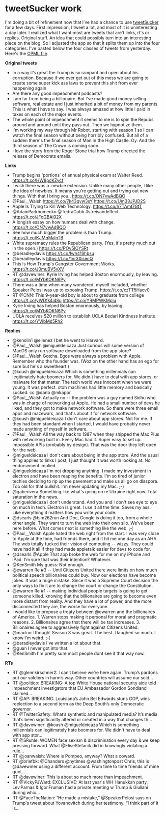 # tweetSucker work
I'm doing a bit of refinement now that I've had a chance to use <a href="http://scripting.com/2019/11/12.html#a170248">tweetSucker</a> for a few days. First impression, I tweet a lot, and most of it is uninteresting a day later. I realized what I want most are tweets that are't links, rt's or replies. Original stuff. An idea that could possibly turn into an interesting piece on the blog. So I adjusted the app so that it splits them up into the four categories. I've pasted below the four classes of tweets from yesterday. Here's the <a href="http://scripting.com/2019/11/17/tweets.opml">OPML file</a>.

<b>Original tweets</b>
* In a way it’s great the Trump is so rampant and open about his corruption. Because if we ever get out of this mess we are going to create some super kick ass laws to prevent this shit from ever happening again.
* Are there any good impeachment podcasts?
* I am far from being a billionaire. But I've made good money selling software, real estate and I just inherited a bit of money from my parents.  This is what I have to say.  I was always amazed at how little I paid in taxes on each of the major events.
* The whole point of impeachment it seems to me is to spin the Repubs around and around until they pass out. Then we hypnotize them.
* I'm working my way through Mr Robot, starting with season 1 so I can watch the final season without being horribly confused.   But all of a sudden there's the final season of Man in the High Castle. Oy.   And the third season of The Crown is coming soon.
* I love the story from the Roger Stone trial how Trump directed the release of Democrats emails.

<b>Links</b>
* Trump begins 'portions' of annual physical exam at Walter Reed. https://t.co/HW8pcKZycf
* I wish there was a .newbie extension.   Unlike many other people, I like the idea of newbies.   It means you're getting out and trying out new things.   With that I bring you..  https://t.co/ON7vwAdBQO
* @Paul__Walsh https://t.co/7k43qvw3sY https://t.co/Um38JPJD2S
* Apple Is Trying to Kill Web Technology. https://t.co/h7TAmt7GtT
* @AdamParkhomenko @TedraCobb #streisandeffect.   https://t.co/JFoGBAi02X
* A longish essay on how humans deal with change.  https://t.co/ON7vwAdBQO
* See how much bigger the problem is than Trump. https://t.co/KJMqMalnTB
* White supremacy rules the Republican party. (Yes, it's pretty much out in the open.) https://t.co/POv5IOYSRt
* @beradleydavis https://t.co/lwh41Shbsu
* @beradleydavis https://t.co/1nr3XisecQ
* This Is How Trump's Gangster Government Works. https://t.co/J0muBV5vXV
* RT @davewiner: Kyrie Irving has helped Boston enormously, by leaving. https://t.co/MYbKOKN6Py
* There was a time when many wondered, myself included, whether Speaker Pelosi was up to exposing Trump. https://t.co/xzTT5Haov0
* RT @CNN: This 9-year-old boy is about to graduate from college https://t.co/yWDfk4i48u https://t.co/YRMPWKMpIu
* Kyrie Irving has helped Boston enormously, by leaving. https://t.co/MYbKOKN6Py
* UCLA receives $20 million to establish UCLA Bedari Kindness Institute. https://t.co/YVibMd5Rh2

<b>Replies</b>
* @kenolin1 @eilenez I bet he went to Harvard.
* @Paul__Walsh @migueldeicaza Just curious will some version of MacOS only run software downloaded from the app store?
* @Paul__Walsh Gotcha. Egos were always a problem with Apple. Remember who the founder was. (Woz on the other hand has an ego for sure but he's a sweetheart.)
* @koush @migueldeicaza Which is something millennials can legitimately hate boomers for. We didn't have to deal with app stores, or malware for that matter. The tech world was innocent when we were young. It was perfect. otoh machines had little memory and basically sucked. cc @danb @mkapor
* @Paul__Walsh Actually no -- the problem was a guy named Sidhu who was in charge of networking at Apple. He had a small number of devs he liked, and they got to make network software. So there were three email apps and mazewars, and that's about it for network software.
* @koush @migueldeicaza I don't care about app stores. Not for me. If they had been standard when I started, I would have probably never made anything of myself in software.
* @Paul__Walsh All the way back to 1987 when they shipped the Mac Plus with networking built in. Every Mac had it. Super easy to set up. Impossible APIs (probably by design). That was the door they left open for the web.
* @migueldeicaza I don't care about being in the app store. And the usual thing applies to links I post, I just thought it was worth looking at. No endorsement implied.
* @migueldeicaza I'm not dropping anything. I made my investment in electron and have been reaping the benefits. I'm so tired of junior techies deciding to rip up the pavement and make us all go on diaspora. Too old for that bullshit. I'm never updating my Mac. ;-)
* @gaberivera Something like what's going on re Ukraine right now. Total saturation in the news.
* @migueldeicaza I don't understand. And you and I don't see eye to eye on much in tech. Electron is great. I use it all the time. Saves my ass. Like everything it matters how you write your code.
* @dsearls @bjm262run And Doc, Google is doing it too, from a whole other angle.  They want to turn the web into their own silo.  We've been here before. What comes next is something like the web. ;-)
* @Paul__Walsh Apple hated the web right from the start. I was very close to Apple at the time,  had friends there, and it hit me one day as an AHA. The web totally fucked their vision of computing -- wizzy. They could have had it all if they had made appletalk easier for devs to code for.
* @dsearls @Apple That app broke the web for me on my iPhone and iPad. I'm sure that was their intention? Whatever.
* @KenSmith My guess: Not enough.
* @ewarren Re #3 -- Until Citizens United there were limits on how much political speech billionaires could buy. Now our elections have become jokes. It was a huge mistake. Since it was a Supreme Court decision the only ways to fix it are to change the court or change the Constitution.
* @ewarren Re #1 -- making individual people targets is going to get someone killed. knowing that the billionaires are going to become even more distant from reality. And they have a lot of power, and the more disconnected they are, the worse for everyone.
* I would like to propose a treaty between @ewarren and the billionaires of America.   1. Warren stops making it personal for moral and pragmatic reasons.   2. Billionaires agree that there will be tax increases.  3. Billionaires agree to aggressively fight against Citizens United.
* @macloo I thought Season 3 was great. The best. I laughed so much. I know I'm weird. ;-)
* @beradleydavis I've written a lot about that.
* @guan I never got into that.
* @KenSmith I'm pretty sure most people dont see it that way now.

<b>RTs</b>
* RT @glennkirschner2: I can’t believe we’re here again. Trump’s pardons put our soldiers in harm’s way. Other countries will assume our sold…
* RT @politico: BREAKING: A top White House national security aide told impeachment investigators that EU Ambassador Gordon Sondland claimed…
* RT @AP: BREAKING: Louisiana’s John Bel Edwards stuns GOP, wins reelection to a second term as the Deep South’s only Democratic governor.
* RT @TwitterSafety: What’s synthetic and manipulated media? It’s media that’s been significantly altered or created in a way that changes th…
* RT @davewiner: @koush @migueldeicaza Which is something millennials can legitimately hate boomers for. We didn't have to deal with app stor…
* RT @SRuhle: WOMEN face sexism &amp; discrimination every  day &amp; we keep pressing forward. What @EliseStefanik did in knowingly violating a rule…
* RT @joanwalsh: Where is Pompeo, anyway? What a coward.
* RT @briefbk: @Chanders @nytimes @washingtonpost Chris, this is @davewiner using a different account. From time to time friends of mine quot…
* RT @davewiner: This is about so much more than impeachment.
* RT @VickyPJWard: EXCLUSIVE: At last year's WH Hanukkah party, Lev Parnas &amp; Igor Fruman had a private meeting w Trump &amp; Giuliani during whic…
* RT @FaceTheNation: “He made a mistake,” @SpeakerPelosi says on Trump's tweet about Yovanovitch during her testimony. “I think part of it is…

